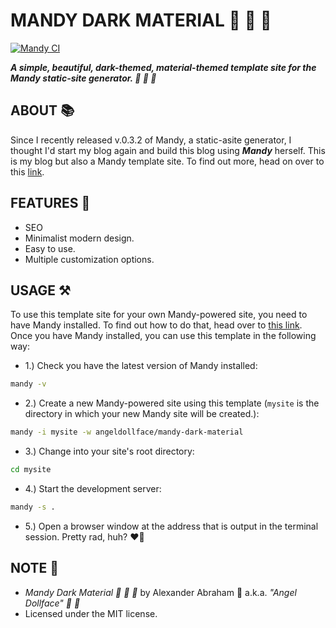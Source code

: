 # MANDY DARK MATERIAL :nail_care: :rocket: :ribbon:

[![Mandy CI](https://github.com/angeldollface/mandy-dark-material/actions/workflows/main.yml/badge.svg)](https://github.com/angeldollface/mandy-dark-material/actions/workflows/main.yml)

***A simple, beautiful, dark-themed, material-themed template site for the Mandy static-site generator. :nail_care: :rocket: :ribbon:***

## ABOUT :books:

Since I recently released v.0.3.2 of Mandy, a static-asite generator, I thought I'd start my blog again and build this blog using ***Mandy*** herself. This is my blog but also a Mandy template site. To find out more, head on over to this [link](https://angeldollface.art/mandys-house).

## FEATURES :test_tube:

- SEO 
- Minimalist modern design.
- Easy to use.
- Multiple customization options.

## USAGE :hammer_and_pick:

To use this template site for your own Mandy-powered site, you need to have Mandy installed. To find out how to do that, head over to [this link](https://angeldollface.art/mandys-house/documentation/installation). Once you have Mandy installed, you can use this template in the following way:

- 1.) Check you have the latest version of Mandy installed:

```bash
mandy -v
```

- 2.) Create a new Mandy-powered site using this template (`mysite` is the directory in which your new Mandy site will be created.):

```bash
mandy -i mysite -w angeldollface/mandy-dark-material
```

- 3.) Change into your site's root directory:

```bash
cd mysite
````

- 4.) Start the development server:

```bash
mandy -s .
```

- 5.) Open a browser window at the address that is output in the terminal session. Pretty rad, huh? :heart_on_fire:

## NOTE :scroll:

- *Mandy Dark Material :nail_care: :rocket: :ribbon:* by Alexander Abraham :black_heart: a.k.a. *"Angel Dollface" :dolls: :ribbon:*
- Licensed under the MIT license.

